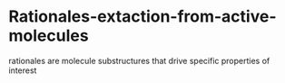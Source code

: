 # Rationales-extaction-from-active-molecules
rationales are molecule substructures that drive specific properties of interest
